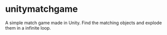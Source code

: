 # unitymatchgame
A simple match game made in Unity. Find the matching objects and explode them in a  infinite loop.
